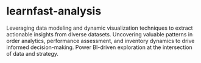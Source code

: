 # learnfast-analysis
Leveraging data modeling and dynamic visualization techniques to extract actionable insights from diverse datasets. Uncovering valuable patterns in order analytics, performance assessment, and inventory dynamics to drive informed decision-making. Power BI-driven exploration at the intersection of data and strategy.
